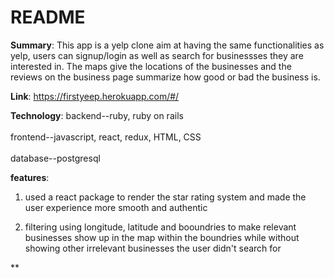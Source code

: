 # README

**Summary**: This app is a yelp clone aim at having the same functionalities as yelp, users can signup/login as well as search for businessses they are interested in. The maps give the locations of the businesses and the reviews on the business page summarize how good or bad the business is.

**Link**: https://firstyeep.herokuapp.com/#/

**Technology**: backend--ruby, ruby on rails <br />       
            frontend--javascript, react, redux, HTML, CSS<br />   
            database--postgresql
            

**features**: <br />
1. used a react package to render the star rating system and made the user experience more smooth and authentic<br />

2. filtering using longitude, latitude and booundries to make relevant businesses show up in the map within the boundries while without showing other irrelevant businesses the user didn't search for

**
